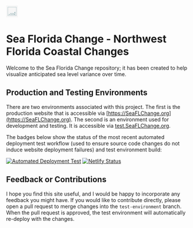 <img src="/img/favicon.png" alt="Sea Florida Change Logo">

# Sea Florida Change - Northwest Florida Coastal Changes

Welcome to the Sea Florida Change repository; it has been created to help visualize anticipated sea level variance over time.

## Production and Testing Environments

There are two environments associated with this project. The first is the production website that is accessible via [https://SeaFLChange.org](https://SeaFLChange.org). The second is an environment used for development and testing. It is accessible via [test.SeaFLChange.org](https://test.SeaFLChange.org).

The badges below show the status of the most recent automated deployment test workflow (used to ensure source code changes do not induce website deployment failures) and test environment build:

[![Automated Deployment Test](https://github.com/PaulRosenthal/Coastal-Florida-Climate-Changes/actions/workflows/deployment-test.yml/badge.svg)](https://github.com/PaulRosenthal/Coastal-Florida-Climate-Changes/actions/workflows/deployment-test.yml)
[![Netlify Status](https://api.netlify.com/api/v1/badges/86f3f288-26f7-492b-96a2-fe86728b72c0/deploy-status)](https://app.netlify.com/sites/coastal-florida-climate-changes/deploys)

## Feedback or Contributions

I hope you find this site useful, and I would be happy to incorporate any feedback you might have. If you would like to contribute directly, please open a pull request to merge changes into the `test-environment` branch. When the pull request is approved, the test environment will automatically re-deploy with the changes.
